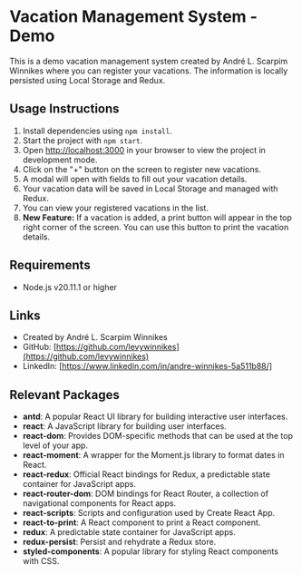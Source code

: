 # Vacation Management System - Demo

This is a demo vacation management system created by André L. Scarpim Winnikes where you can register your vacations. The information is locally persisted using Local Storage and Redux.

## Usage Instructions

1. Install dependencies using `npm install`.
2. Start the project with `npm start`.
3. Open [http://localhost:3000](http://localhost:3000) in your browser to view the project in development mode.
4. Click on the "+" button on the screen to register new vacations.
5. A modal will open with fields to fill out your vacation details.
6. Your vacation data will be saved in Local Storage and managed with Redux.
7. You can view your registered vacations in the list.
8. **New Feature:** If a vacation is added, a print button will appear in the top right corner of the screen. You can use this button to print the vacation details.

## Requirements

- Node.js v20.11.1 or higher

## Links

- Created by André L. Scarpim Winnikes
- GitHub: [https://github.com/levywinnikes](https://github.com/levywinnikes)
- LinkedIn: [https://www.linkedin.com/in/andre-winnikes-5a511b88/]

## Relevant Packages

- **antd**: A popular React UI library for building interactive user interfaces.
- **react**: A JavaScript library for building user interfaces.
- **react-dom**: Provides DOM-specific methods that can be used at the top level of your app.
- **react-moment**: A wrapper for the Moment.js library to format dates in React.
- **react-redux**: Official React bindings for Redux, a predictable state container for JavaScript apps.
- **react-router-dom**: DOM bindings for React Router, a collection of navigational components for React apps.
- **react-scripts**: Scripts and configuration used by Create React App.
- **react-to-print**: A React component to print a React component.
- **redux**: A predictable state container for JavaScript apps.
- **redux-persist**: Persist and rehydrate a Redux store.
- **styled-components**: A popular library for styling React components with CSS.